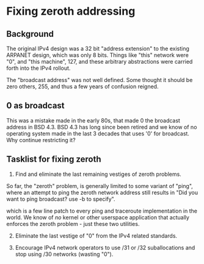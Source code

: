 # Fixing zeroth addressing

## Background

The original IPv4 design was a 32 bit "address extension" to the existing
ARPANET design, which was only 8 bits. Things like "this" network were
"0", and "this machine", 127, and these arbitrary abstractions were carried
forth into the IPv4 rollout.

The "broadcast address" was not well defined. Some thought it should be zero
others, 255, and thus a few years of confusion reigned.

## 0 as broadcast

This was a mistake made in the early 80s, that made 0 the broadcast address in BSD 4.3. BSD 4.3 has long since been retired and we know of no operating system made in the last 3 decades that uses '0' for broadcast. Why continue restricting it?

## Tasklist for fixing zeroth

1) Find and eliminate the last remaining vestiges of zeroth problems.

So far, the "zeroth" problem, is generally limited to some variant of "ping", where an attempt to ping the zeroth network address still results in "Did you want to ping broadcast? use -b to specify".

which is a few line patch to every ping and traceroute implementation in
the world. We know of *no* kernel or other userspace application that actually enforces the zeroth problem - just these two utilities.

2) Eliminate the last vestige of "0" from the IPv4 related standards.

3) Encourage IPv4 network operators to use /31 or /32 suballocations and stop using /30 networks (wasting "0").


